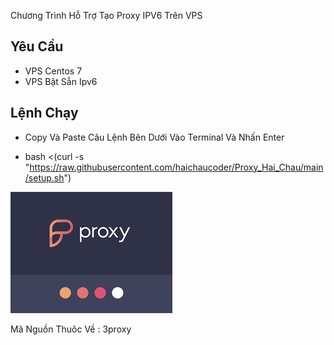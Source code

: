 Chương Trình Hỗ Trợ Tạo Proxy IPV6 Trên VPS

## Yêu Cầu
- VPS Centos 7
- VPS Bật Sẵn Ipv6

## Lệnh Chạy
- Copy Và Paste Câu Lệnh Bên Dưới Vào Terminal Và Nhấn Enter

- bash <(curl -s "https://raw.githubusercontent.com/haichaucoder/Proxy_Hai_Chau/main/setup.sh")


![pic](Proxy.png)

Mã Nguồn Thuôc Về : 3proxy
